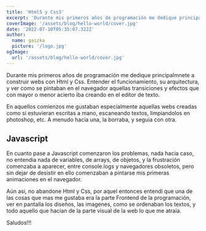 ```yaml
---
title: 'Html5 y Css3'
excerpt: 'Durante mis primeros años de programación me dedique principalmnete a construir webs con Html y Css...'
coverImage: '/assets/blog/hello-world/cover.jpg'
date: '2022-07-10T05:35:07.322Z'
author:
  name: gaizka
  picture: '/logo.jpg'
ogImage:
  url: '/assets/blog/hello-world/cover.jpg'
---
```


Durante mis primeros años de programación me dedique principalmnete a construir webs con Html y Css. Entender el funcionamiento, su arquitectura, y ver como se pintaban en el navegador aquellas transiciones y efectos que con mayor o menor acierto iba creando en el editor de texto.

En aquellos comienzos me gustaban especialmente aquellas webs creadas como si estuvieran escritas a mano, escaneando textos, limpiandolos en photoshop, etc. A menudo hacia una, la borraba, y seguia con otra. 

## Javascript

En cuanto pase a Javascript comenzaron los problemas, nada hacia caso, no entendia nada de variables, de arrays, de objetos, y la frustración comenzaba a aparecer, entre console.logs y navegadores obsoletos, pero sin dejar de desistir en ello comenzaban a pintarse mis primeras animaciones en el navegador.

Aún asi, no abandone Html y Css, por aquel entonces entendi que una de las cosas que mas me gustaba era la parte Frontend de la programación, ver en pantalla los diseños, las imagenes, como se ordenaban los textos, y todo aquello que hacian de la parte visual de la web lo que me atraia.

Saludos!!!
